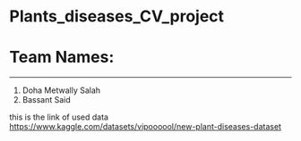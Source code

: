 # Plants_diseases_CV_project

# Team Names:
*********************
1) Doha Metwally Salah
2) Bassant Said 

this is the link of used data https://www.kaggle.com/datasets/vipoooool/new-plant-diseases-dataset

